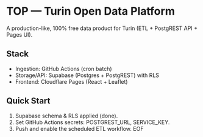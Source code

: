 # TOP — Turin Open Data Platform
A production-like, 100% free data product for Turin (ETL + PostgREST API + Pages UI).

## Stack
- Ingestion: GitHub Actions (cron batch)
- Storage/API: Supabase (Postgres + PostgREST) with RLS
- Frontend: Cloudflare Pages (React + Leaflet)

## Quick Start
1) Supabase schema & RLS applied (done).
2) Set GitHub Actions secrets: POSTGREST_URL, SERVICE_KEY.
3) Push and enable the scheduled ETL workflow.
EOF
